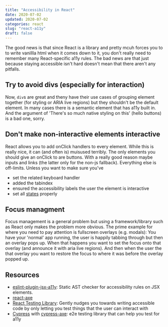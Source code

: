 ```yaml
---
title: "Accessibility in React"
date: 2020-07-02
updated: 2020-07-02
categories: react
slug: "react-a11y"
draft: false
---
```


The good news is that since React is a library and pretty mcuh forces you to to write vanillla html when it comes down to it, you don't really need to remember many React-specific a11y rules. The bad news are that just because staying accessible isn't hard doesn't mean that there aren't any pitfalls.


## Try to avoid divs (especially for interaction)

Now, `div`s are great and theny have their use cases of grouping element together (for styling or ARIA live regions) but they shouldn't be the default element. In many cases there is a semantic element that has a11y built in. And the argument of 'There's so much native styling on this' (hello buttons) is a bad one, sorry.


## Don't make non-interactive elements interactive

React allows you to add onClick handlers to every element. While this is really nice, it can (and often is) muisused terribly. The only elements you should give an onClick to are buttons. With a really good reason maybe inputs and links (the latter only for the non-js fallback). Everything else is off-limits. Unless you want to make sure you've
* set the related keyboard handler
* added the tabindex
* ensured the accessibility labels the user the element is interactive
* set all [states](/article/web-a11y-states) properly 


## Focus managment

Focus management is a general problem but using a framework/library such as React only makes the problem more obvious. The prime example for where you need to pay attention is fullscreen overlays (e.g. modals): You have your 'normal' app running, the user is happily tabbing through but then an overlay pops up. When that happens you want to set the focus onto that overlay (and announce it with aria live regions). And then when the user the that overlay you want to restore the focus to where it was before the overlay popped up.


## Resources

* [eslint-plugin-jsx-a11y](https://github.com/jsx-eslint/eslint-plugin-jsx-a11y): Static AST checker for accessibility rules on JSX elements.
* [react-axe](https://github.com/dequelabs/react-axe)
* [React Testing Library](https://testing-library.com/docs/react-testing-library/intro): Gently nudges you towards writing accessible code by only letting you test things that the user can interact with
* [Cypress](https://www.cypress.io/) with [cypress-axe](https://github.com/avanslaars/cypress-axe): e2e testing library that can help you test for a11y

